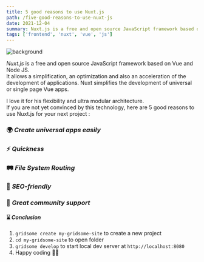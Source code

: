 ```yaml
---
title: 5 good reasons to use Nuxt.js
path: /five-good-reasons-to-use-nuxt-js
date: 2021-12-04
summary: Nuxt.js is a free and open source JavaScript framework based on Vue and Node JS. It allows a simplification, an optimization and also an acceleration of the development of applications. Nuxt simplifies the development of universal or single page Vue apps.
tags: ['frontend', 'nuxt', 'vue', 'js']
---
```


![background](/blog/post1/blog_post.png)

*Nuxt.js* is a free and open source JavaScript framework based on Vue and Node JS.  
It allows a simplification, an optimization and also an acceleration of the development of applications. Nuxt simplifies the development of universal or single page Vue apps.

I love it for his flexibility and ultra modular architecture.  
If you are not yet convinced by this technology, here are 5 good reasons to use Nuxt.js for your next project :

### 🌍 *Create universal apps easily*

### ⚡ *Quickness*

### 🛤️ *File System Routing*

### 💯 *SEO-friendly*

### 👥 *Great community support*

#### ⌛ *Conclusion*

1. `gridsome create my-gridsome-site` to create a new project </li>
2. `cd my-gridsome-site` to open folder
3. `gridsome develop` to start local dev server at `http://localhost:8080`
4. Happy coding 🎉🙌
